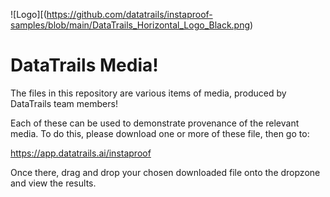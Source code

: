 ![Logo][(https://github.com/datatrails/instaproof-samples/blob/main/DataTrails_Horizontal_Logo_Black.png)


# DataTrails Media!

The files in this repository are various items of media, produced by DataTrails team members! 

Each of these can be used to demonstrate provenance of the relevant media. To do this, please download one or more of these file, then go to:

https://app.datatrails.ai/instaproof

Once there, drag and drop your chosen downloaded file onto the dropzone and view the results.
